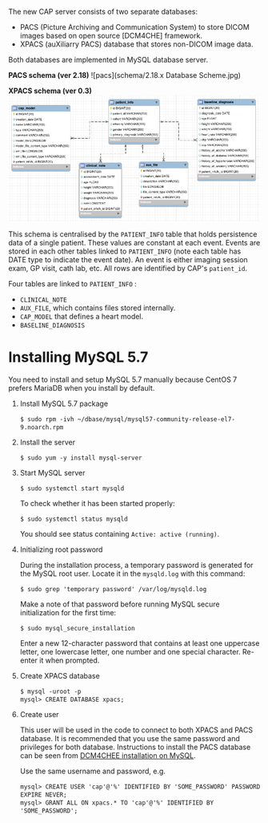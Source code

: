 The new CAP server consists of two separate databases:

* PACS (Picture Archiving and Communication System) to store DICOM images based on open source [DCM4CHE] framework.
* XPACS (auXiliarry PACS) database that stores non-DICOM image data.

Both databases are implemented in MySQL database server.

**PACS schema (ver 2.18)**
![pacs](schema/2.18.x Database Scheme.jpg)

**XPACS schema (ver 0.3)**
![xpacs](schema/xpacs-schema.png)

This schema is centralised by the `PATIENT_INFO` table that holds persistence data of a single patient. These values are constant at each event. Events are stored in each other tables linked to `PATIENT_INFO` (note each table has DATE type to indicate the event date). An event is either imaging session exam, GP visit, cath lab, etc. All rows are identified by CAP's `patient_id`.

Four tables are linked to `PATIENT_INFO` :
* `CLINICAL_NOTE`
* `AUX_FILE`, which contains files stored internally.
* `CAP_MODEL` that defines a heart model.
* `BASELINE_DIAGNOSIS`


# Installing MySQL 5.7

You need to install and setup MySQL 5.7 manually because CentOS 7 prefers MariaDB
when you install by default.

1. Install MySQL 5.7 package
   ```
   $ sudo rpm -ivh ~/dbase/mysql/mysql57-community-release-el7-9.noarch.rpm
   ```

2. Install the server
   ```
   $ sudo yum -y install mysql-server
   ```

3. Start MySQL server

   ```
   $ sudo systemctl start mysqld
   ```

   To check whether it has been started properly:
   ```
   $ sudo systemctl status mysqld
   ```

   You should see status containing `Active: active (running)`.

4. Initializing root password

   During the installation process, a temporary password is generated for the MySQL root user. Locate it in the `mysqld.log` with this command:
   ```
   $ sudo grep 'temporary password' /var/log/mysqld.log
   ```

   Make a note of that password before running MySQL secure initialization for the first time:
   ```
   $ sudo mysql_secure_installation
   ```

   Enter a new 12-character password that contains at least one uppercase letter, one lowercase letter, one number and one special character. Re-enter it when prompted.

6. Create XPACS database

    ```
    $ mysql -uroot -p
    mysql> CREATE DATABASE xpacs;
    ```

5. Create user

   This user will be used in the code to connect to both XPACS and PACS database. It is recommended that you use the same password and privileges for both database. Instructions to install the PACS database can be seen from [DCM4CHEE installation on MySQL](https://github.com/dcm4che/dcm4chee-arc-light/wiki/Installation#mysql-and-mariadb).

   Use the same username and password, e.g.
   ```
   mysql> CREATE USER 'cap'@'%' IDENTIFIED BY 'SOME_PASSWORD' PASSWORD EXPIRE NEVER;
   mysql> GRANT ALL ON xpacs.* TO 'cap'@'%' IDENTIFIED BY 'SOME_PASSWORD';
   ```
